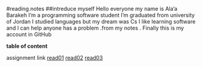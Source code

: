 #reading.notes
##intreduce myself
Hello everyone my name is Ala’a Barakeh I’m a programming software student I’m graduated 
from university of Jordan I studied languages but my dream was Cs I like learning software
and I can help anyone has a problem .from my notes .
Finally this is my account in GitHub


**table of content**

assignment            link
[read01](https://github.com/alaabaraka/reading-note/blob/main/read01.md)
[read02](https://github.com/alaabaraka/reading-note/blob/main/read02.md)
[read03]()
